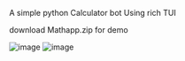 A simple python Calculator bot
Using rich TUI

download Mathapp.zip for demo

![image](https://github.com/user-attachments/assets/a7545680-af77-4681-8cca-1c2f4e6e0a0f)
![image](https://github.com/user-attachments/assets/069f702f-de33-4121-9657-7a6a266c9085)
